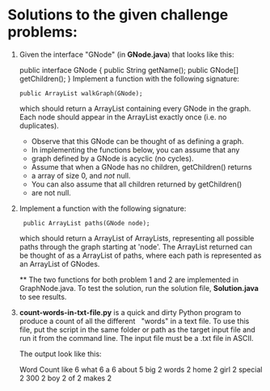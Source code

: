 # Solutions to the given challenge problems:

1. Given the interface "GNode" (in **GNode.java**) that looks like this:

   public interface GNode {
     public String getName();
    public GNode[] getChildren();
   }
  Implement a function with the following signature:

       public ArrayList walkGraph(GNode);

   which should return a ArrayList containing every GNode in the
   graph. Each node should appear in the ArrayList exactly once
   (i.e. no duplicates).

   * Observe that this GNode can be thought of as defining a graph.
   * In implementing the functions below, you can assume that any
   * graph defined by a GNode is acyclic (no cycles).
   * Assume that when a GNode has no children, getChildren() returns
   * a array of size 0, and *not* null.
   * You can also assume that all children returned by getChildren()
   * are not null.

2. Implement a function with the following signature:

        public ArrayList paths(GNode node);

   which should return a ArrayList of ArrayLists, representing all
   possible paths through the graph starting at 'node'. The ArrayList
   returned can be thought of as a ArrayList of paths, where each path
   is represented as an ArrayList of GNodes.
   
   ** The two functions for both problem 1 and 2 are implemented in GraphNode.java. To test the solution, run the
   solution file, **Solution.java** to see results.

3. **count-words-in-txt-file.py** is a quick and dirty Python program to produce a count of all the different
   "words" in a text file. To use this file, put the script in the same folder or path as the target input file
   and run it from the command line. The input file must be a .txt file in ASCII.
   
   The output look like this:

    Word Count
    like	6
    what	6
    a	6
    about	5
    big	2
    words	2
    home	2
    girl	2
    special	2
    300	2
    boy	2
    of	2
    makes	2
